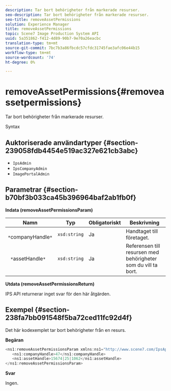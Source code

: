 ```yaml
---
description: Tar bort behörigheter från markerade resurser.
seo-description: Tar bort behörigheter från markerade resurser.
seo-title: removeAssetPermissions
solution: Experience Manager
title: removeAssetPermissions
topic: Scene7 Image Production System API
uuid: 5a351862-f412-4d89-90b7-9e70a26eacbc
translation-type: tm+mt
source-git-commit: 7bc7b3a86fbcdc57cfdc31745fae3afc06e44b15
workflow-type: tm+mt
source-wordcount: '74'
ht-degree: 0%

---
```



# removeAssetPermissions{#removeassetpermissions}

Tar bort behörigheter från markerade resurser.

Syntax

## Auktoriserade användartyper {#section-239058fdb4454e519ac327e621cb3abc}

* `IpsAdmin`
* `IpsCompanyAdmin`
* `ImagePortalAdmin`

## Parametrar {#section-b70bf3b033ca45b396964baf2ab1fb0f}

**Indata (removeAssetPermissionsParam)**

| Namn | Typ | Obligatoriskt | Beskrivning |
|---|---|---|---|
| ` *`companyHandle`*` | `xsd:string` | Ja | Handtaget till företaget. |
| ` *`assetHandle`*` | `xsd:string` | Ja | Referensen till resursen med behörigheter som du vill ta bort. |

**Utdata (removeAssetPermissionsReturn)**

IPS API returnerar inget svar för den här åtgärden.

## Exempel {#section-238fa7bb091548f5ba72ced11fc92d4f}

Det här kodexemplet tar bort behörigheter från en resurs.

**Begäran**

```java
<ns1:removeAssetPermissionsParam xmlns:ns1="http://www.scene7.com/IpsApi/xsd">
   <ns1:companyHandle>47</ns1:companyHandle>
   <ns1:assetHandle>15674|25|1062</ns1:assetHandle>
</ns1:removeAssetPermissionsParam>
```

**Svar**

Ingen.
